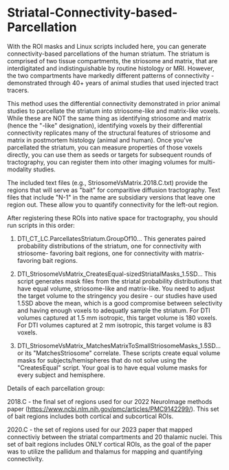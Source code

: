 # Striatal-Connectivity-based-Parcellation

With the ROI masks and Linux scripts included here, you can generate connectivity-based parcellations of the human striatum. The striatum is comprised
of two tissue compartments, the striosome and matrix, that are interdigitated and indistinguishable by routine histology or MRI. However, the 
two compartments have markedly different patterns of connectivity - demonstrated through 40+ years of animal studies that used injected tract tracers.

This method uses the differential connectivity demonstrated in prior animal studies to parcellate the striatum into striosome-like and matrix-like 
voxels. While these are NOT the same thing as identifying striosome and matrix (hence the "-like" designation), identifying voxels by their differential
connectivity replicates many of the structural features of striosome and matrix in postmortem histology (animal and human). Once you've parcellated
the striatum, you can measure properties of those voxels directly, you can use them as seeds or targets for subsequent rounds of tractography, you can 
register them into other imaging volumes for multi-modality studies. 

The included text files (e.g., StriosomeVsMatrix.2018.C.txt) provide the regions that will serve as "bait" for comparitive diffusion tractography. Text
files that include "N-1" in the name are subsidiary versions that leave one region out. These allow you to quantify connectivity for the left-out 
region.

After registering these ROIs into native space for tractography, you should run scripts in this order:

1. DTI_CT_LC.ParcellatesStriatum.GroupOf10...  This generates paired probability distributions of the striatum, one for connectivity with striosome-
favoring bait regions, one for connectivity with matrix-favoring bait regions.

2. DTI_StriosomeVsMatrix_CreatesEqual-sizedStriatalMasks_1.5SD...  This script generates mask files from the striatal probability distributions that have 
equal volume, striosome-like and matrix-like. You need to adjust the target volume to the stringency you desire - our studies have used 1.5SD above the
mean, which is a good compromise between selectivity and having enough voxels to adequatly sample the striatum. For DTI volumes captured at 1.5 mm 
isotropic, this target volume is 180 voxels. For DTI volumes captured at 2 mm isotropic, this target volume is 83 voxels. 

3. DTI_StriosomeVsMatrix_MatchesMatrixToSmallStriosomeMasks_1.5SD... or its "MatchesStriosome" correlate. These scripts create equal volume masks for
subjects/hemispheres that do not solve using the "CreatesEqual" script. Your goal is to have equal volume masks for every subject and hemisphere.

Details of each parcellation group:

2018.C - the final set of regions used for our 2022 NeuroImage methods paper (https://www.ncbi.nlm.nih.gov/pmc/articles/PMC9142299/). This set of bait
regions includes both cortical and subcortical ROIs.

2020.C - the set of regions used for our 2023 paper that mapped connectiviy between the striatal compartments and 20 thalamic nuclei. This set of bait 
regions includes ONLY cortical ROIs, as the goal of the paper was to utilize the pallidum and thalamus for mapping and quantifying connectivity.
